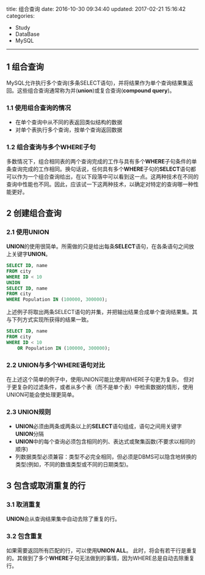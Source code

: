 title: 组合查询
date: 2016-10-30 09:34:40
updated: 2017-02-21 15:16:42
categories:
- Study
- DataBase
- MySQL
---

## 1 组合查询

MySQL允许执行多个查询(多条SELECT语句)，并将结果作为单个查询结果集返回。这些组合查询通常称为并(**union**)或复合查询(**compound query**)。

### 1.1 使用组合查询的情况

- 在单个查询中从不同的表返回类似结构的数据
- 对单个表执行多个查询，按单个查询返回数据

### 1.2 组合查询与多个WHERE子句

多数情况下，组合相同表的两个查询完成的工作与具有多个**WHERE**子句条件的单条查询完成的工作相同。换句话说，任何具有多个**WHERE**子句的**SELECT**语句都可以作为一个组合查询给出，在以下段落中可以看到这一点。这两种技术在不同的查询中性能也不同。因此，应该试一下这两种技术，以确定对特定的查询哪一种性能更好。

## 2 创建组合查询

### 2.1 使用UNION

**UNION**的使用很简单。所需做的只是给出每条**SELECT**语句，在各条语句之间放上关键字**UNION**。 

```SQL
SELECT ID, name
FROM city
WHERE ID < 10
UNION 
SELECT ID, name
FROM city
WHERE Population IN (100000, 300000);
```

上述例子将取出两条SELECT语句的并集，并把输出结果合成单个查询结果集。其与下列方式实现所获得的结果一致。

```SQL
SELECT ID, name
FROM city
WHERE ID < 10
    OR Population IN (100000, 300000);
```

### 2.2 UNION与多个WHERE语句对比

在上述这个简单的例子中，使用UNION可能比使用WHERE子句更为复杂。
但对于更复杂的过滤条件，或者从多个表（而不是单个表）中检索数据的情形，使用UNION可能会使处理更简单。

### 2.3 UNION规则

- **UNION**必须由两条或两条以上的**SELECT**语句组成，语句之间用关键字**UNION**分隔
- **UNION**中的每个查询必须包含相同的列、表达式或聚集函数(不要求以相同的顺序)
- 列数据类型必须兼容：类型不必完全相同，但必须是DBMS可以隐含地转换的类型(例如，不同的数值类型或不同的日期类型)。 

## 3 包含或取消重复的行

### 3.1 取消重复

**UNION**会从查询结果集中自动去除了重复的行。

### 3.2 包含重复

如果需要返回所有匹配的行，可以使用**UNION ALL**。
此时，将会有若干行是重复的。其做到了多个**WHERE**子句无法做到的事情，因为WHERE总是自动去除重复行。



